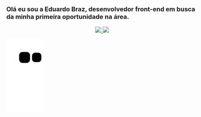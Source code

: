 ### Olá eu sou a Eduardo Braz, desenvolvedor front-end em busca da minha primeira oportunidade na área.

<div align="center">
  <a href="https://github.com/EduardoBraz1">
  <img height="180em" src="https://github-readme-stats.vercel.app/api?username=EduardoBraz1&show_icons=true&theme=dracula&include_all_commits=true&count_private=true"/>
  <img height="180em" src="https://github-readme-stats.vercel.app/api/top-langs/?username=EduardoBraz1&layout=compact&langs_count=7&theme=dracula"/>
</div>
 
 ![snake gif](https://github.com/EduardoBraz1/EduardoBraz1/blob/output/github-contribution-grid-snake.svg)
